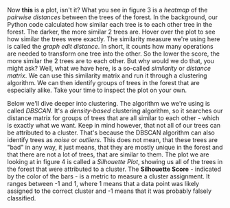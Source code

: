 <p class="text-font">
Now <b>this</b> is a plot, isn't it? What you see in figure 3 is a <i>heatmap</i> of the <i>pairwise distances</i> between the trees of the forest. In the background, our Python code calculated how similar each tree is to each other tree in the forest. The darker, the more similar 2 trees are. Hover over the plot to see how similar the trees were exactly.
The similarity measure we're using here is called the <i>graph edit distance</i>. In short, it counts how many operations are needed to transform one tree into the other. So the lower the score, the more similar the 2 trees are to each other.
But why would we do that, you might ask? Well, what we have here, is a so-called <i>similarity</i> or <i>distance matrix</i>. We can use this similarity matrix and run it through a clustering algorithm. We can then identify groups of trees in the forest that are especially alike. Take your time to inspect the plot on your own.  

<p class="text-font">
Below we'll dive deeper into clustering. The algorithm we we're using is called <i>DBSCAN</i>. It's a <i>density-based</i> clustering algorithm, so it searches our distance matrix for groups of trees that are all similar to each other - which is exactly what we want.
Keep in mind however, that not all of our trees can be attributed to a cluster. That's because the DBSCAN algorithm can also identify trees as <i>noise</i> or <i>outliers</i>. This does not mean, that these trees are "bad" in any way, it just means, that they are mostly unique in the forest and that there are not a lot of trees, that are similar to them.
The plot we are looking at in figure 4 is called a <i>Silhouette Plot</i>, showing us all of the trees in the forest that were attributed to a cluster. The <b>Silhouette Score</b> - indicated by the color of the bars - is a metric to measure a cluster assignment. It ranges between -1 and 1, where 1 means that a data point was likely assigned to the correct cluster and -1 means that it was probably falsely classified.
<br>